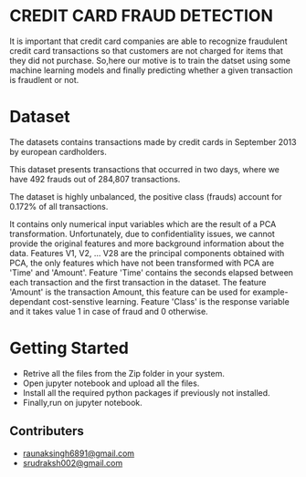 
# CREDIT CARD FRAUD DETECTION
It is important that credit card companies are able to recognize fraudulent credit card transactions so that customers are not charged for items that they did not purchase. So,here our motive is to train the datset using some machine learning models and finally predicting whether a given transaction is fraudlent or not.

# Dataset
The datasets contains transactions made by credit cards in September 2013 by european cardholders.

This dataset presents transactions that occurred in two days, where we have 492 frauds out of 284,807 transactions.

The dataset is highly unbalanced, the positive class (frauds) account for 0.172% of all transactions.

It contains only numerical input variables which are the result of a PCA transformation. Unfortunately, due to confidentiality issues, we cannot provide the original features and more background information about the data. Features V1, V2, … V28 are the principal components obtained with PCA, the only features which have not been transformed with PCA are 'Time' and 'Amount'. Feature 'Time' contains the seconds elapsed between each transaction and the first transaction in the dataset. The feature 'Amount' is the transaction Amount, this feature can be used for example-dependant cost-senstive learning. Feature 'Class' is the response variable and it takes value 1 in case of fraud and 0 otherwise.


# Getting Started
- Retrive all the files from the Zip folder in your system.
- Open jupyter notebook and upload all the files.
- Install all the required python packages if previously not installed.
- Finally,run on jupyter notebook.


## Contributers
- raunaksingh6891@gmail.com
- srudraksh002@gmail.com

